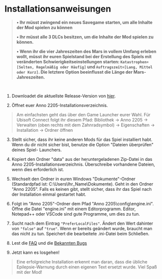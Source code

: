 # Installationsanweisungen

> **&#x2022; Ihr müsst zwingend ein neues Savegame starten, um alle Inhalte der Mod spielen zu können**
>
> **&#x2022; Ihr müsst alle 3 DLCs besitzen, um die Inhalte der Mod spielen zu können.**
>
> **&#x2022; Wenn ihr die vier Jahreszeiten des Mars in vollem Umfang erleben wollt, müsst ihr euren Spielstand bei der Erstellung des Spiels mit veränderten Schwierigkeitseinstellungen starten: `Katastrophen=[Selten, Regelmäßig oder Häufig]` und `Auftragszeit=[Lang, Mittel oder Kurz]`. Die letztere Option beeinflusst die Länge der Mars-Jahreszeiten.**
<br>

1. Downloadet die aktuellste Release-Version von [hier](https://github.com/Taludas/Anno2205-NewFrontiers/releases/latest/download/Anno2205_NewFrontiers.zip).

2. Öffnet euer Anno 2205-Installationsverzeichnis.
> Am einfachsten geht das über den Game Launcher eurer Wahl. Für Ubisoft Connect folgt ihr diesem Pfad: Bibliothek -> Anno 2205 -> Verwalten (oben rechts mit dem Zahnradsymbol) -> Eigenschaften -> Installation -> Ordner öffnen
3. Stellt sicher, dass ihr keine anderen Mods für das Spiel installiert habt. Wenn du dir nicht sicher bist, benutze die Option "Dateien überprüfen" deines Spiel- Launchers.

4. Kopiert den Ordner "data" aus der heruntergeladenen Zip-Datei in das Anno 2205-Installationsverzeichnis. Überschreibe vorhandene Dateien, wenn dies erforderlich ist.

5. Wechselt den Ordner in euren Windows "Dokumente"-Ordner (Standardpfad ist: C:\Users\Ihr_Name\Dokumente). Geht in den Ordner "Anno 2205". Falls es keinen gibt, stellt sicher, dass ihr das Spiel nach der Installation einmal gestartet habt.

6. Folgt im "Anno 2205"-Ordner dem Pfad "Anno 2205\config\engine.ini". Öffne die Datei "engine.ini" mit einem Editorprogramm. Editor, Notepad++ oder VSCode sind gute Programme, um dies zu tun.

7. Sucht nach dem Eintrag `"PreferLocalFiles"`. Ändert den Wert dahinter von `"false"` auf `"true"`. Wenn er bereits geändert wurde, braucht man das nicht zu tun. Speichert die bearbeitete .ini-Datei beim Schließen.

8. Lest die [FAQ](/de/Anno2205/FAQ.md) und die [Bekannten Bugs](/de/Anno2205/KnownIssues.md)

9. Jetzt kann es losgehen!
> Eine erfolgreiche Installation erkennt man daran, dass die übliche Epilepsie-Warnung durch einen eigenen Text ersetzt wurde. Viel Spaß mit der Mod!